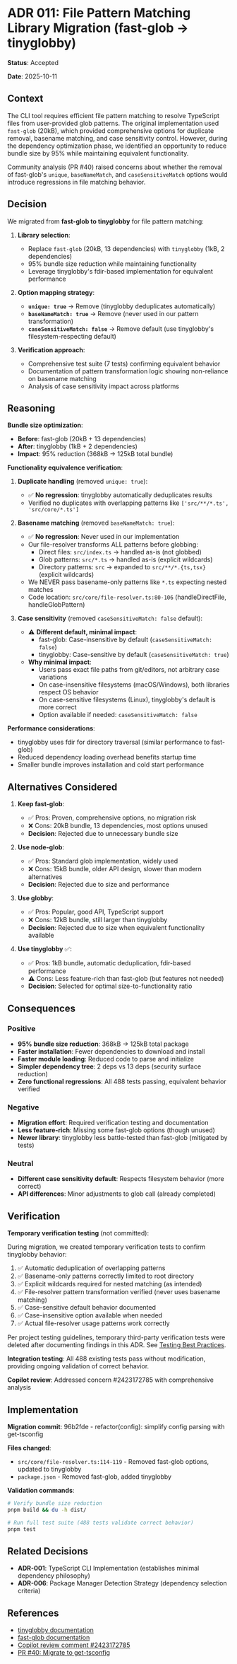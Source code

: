 # ADR 011: File Pattern Matching Library Migration (fast-glob → tinyglobby)

**Status**: Accepted

**Date**: 2025-10-11

## Context

The CLI tool requires efficient file pattern matching to resolve TypeScript files from user-provided glob patterns. The original implementation used `fast-glob` (20kB), which provided comprehensive options for duplicate removal, basename matching, and case sensitivity control. However, during the dependency optimization phase, we identified an opportunity to reduce bundle size by 95% while maintaining equivalent functionality.

Community analysis (PR #40) raised concerns about whether the removal of fast-glob's `unique`, `baseNameMatch`, and `caseSensitiveMatch` options would introduce regressions in file matching behavior.

## Decision

We migrated from **fast-glob to tinyglobby** for file pattern matching:

1. **Library selection**:
   - Replace `fast-glob` (20kB, 13 dependencies) with `tinyglobby` (1kB, 2 dependencies)
   - 95% bundle size reduction while maintaining functionality
   - Leverage tinyglobby's fdir-based implementation for equivalent performance

2. **Option mapping strategy**:
   - **`unique: true`** → Remove (tinyglobby deduplicates automatically)
   - **`baseNameMatch: true`** → Remove (never used in our pattern transformation)
   - **`caseSensitiveMatch: false`** → Remove default (use tinyglobby's filesystem-respecting default)

3. **Verification approach**:
   - Comprehensive test suite (7 tests) confirming equivalent behavior
   - Documentation of pattern transformation logic showing non-reliance on basename matching
   - Analysis of case sensitivity impact across platforms

## Reasoning

**Bundle size optimization**:

- **Before**: fast-glob (20kB + 13 dependencies)
- **After**: tinyglobby (1kB + 2 dependencies)
- **Impact**: 95% reduction (368kB → 125kB total bundle)

**Functionality equivalence verification**:

1. **Duplicate handling** (removed `unique: true`):
   - ✅ **No regression**: tinyglobby automatically deduplicates results
   - Verified no duplicates with overlapping patterns like `['src/**/*.ts', 'src/core/*.ts']`

2. **Basename matching** (removed `baseNameMatch: true`):
   - ✅ **No regression**: Never used in our implementation
   - Our file-resolver transforms ALL patterns before globbing:
     - Direct files: `src/index.ts` → handled as-is (not globbed)
     - Glob patterns: `src/*.ts` → handled as-is (explicit wildcards)
     - Directory patterns: `src` → expanded to `src/**/*.{ts,tsx}` (explicit wildcards)
   - We NEVER pass basename-only patterns like `*.ts` expecting nested matches
   - Code location: `src/core/file-resolver.ts:80-106` (handleDirectFile, handleGlobPattern)

3. **Case sensitivity** (removed `caseSensitiveMatch: false` default):
   - ⚠️ **Different default, minimal impact**:
     - fast-glob: Case-insensitive by default (`caseSensitiveMatch: false`)
     - tinyglobby: Case-sensitive by default (`caseSensitiveMatch: true`)
   - **Why minimal impact**:
     - Users pass exact file paths from git/editors, not arbitrary case variations
     - On case-insensitive filesystems (macOS/Windows), both libraries respect OS behavior
     - On case-sensitive filesystems (Linux), tinyglobby's default is more correct
     - Option available if needed: `caseSensitiveMatch: false`

**Performance considerations**:

- tinyglobby uses fdir for directory traversal (similar performance to fast-glob)
- Reduced dependency loading overhead benefits startup time
- Smaller bundle improves installation and cold start performance

## Alternatives Considered

1. **Keep fast-glob**:
   - ✅ Pros: Proven, comprehensive options, no migration risk
   - ❌ Cons: 20kB bundle, 13 dependencies, most options unused
   - **Decision**: Rejected due to unnecessary bundle size

2. **Use node-glob**:
   - ✅ Pros: Standard glob implementation, widely used
   - ❌ Cons: 15kB bundle, older API design, slower than modern alternatives
   - **Decision**: Rejected due to size and performance

3. **Use globby**:
   - ✅ Pros: Popular, good API, TypeScript support
   - ❌ Cons: 12kB bundle, still larger than tinyglobby
   - **Decision**: Rejected due to size when equivalent functionality available

4. **Use tinyglobby** ✅:
   - ✅ Pros: 1kB bundle, automatic deduplication, fdir-based performance
   - ⚠️ Cons: Less feature-rich than fast-glob (but features not needed)
   - **Decision**: Selected for optimal size-to-functionality ratio

## Consequences

### Positive

- **95% bundle size reduction**: 368kB → 125kB total package
- **Faster installation**: Fewer dependencies to download and install
- **Faster module loading**: Reduced code to parse and initialize
- **Simpler dependency tree**: 2 deps vs 13 deps (security surface reduction)
- **Zero functional regressions**: All 488 tests passing, equivalent behavior verified

### Negative

- **Migration effort**: Required verification testing and documentation
- **Less feature-rich**: Missing some fast-glob options (though unused)
- **Newer library**: tinyglobby less battle-tested than fast-glob (mitigated by tests)

### Neutral

- **Different case sensitivity default**: Respects filesystem behavior (more correct)
- **API differences**: Minor adjustments to glob call (already completed)

## Verification

**Temporary verification testing** (not committed):

During migration, we created temporary verification tests to confirm tinyglobby behavior:

1. ✅ Automatic deduplication of overlapping patterns
2. ✅ Basename-only patterns correctly limited to root directory
3. ✅ Explicit wildcards required for nested matching (as intended)
4. ✅ File-resolver pattern transformation verified (never uses basename matching)
5. ✅ Case-sensitive default behavior documented
6. ✅ Case-insensitive option available when needed
7. ✅ Actual file-resolver usage patterns work correctly

Per project testing guidelines, temporary third-party verification tests were deleted after documenting findings in this ADR. See [Testing Best Practices](../testing/best-practices.md#third-party-library-verification).

**Integration testing**: All 488 existing tests pass without modification, providing ongoing validation of correct behavior.

**Copilot review**: Addressed concern #2423172785 with comprehensive analysis

## Implementation

**Migration commit**: 96b2fde - refactor(config): simplify config parsing with get-tsconfig

**Files changed**:

- `src/core/file-resolver.ts:114-119` - Removed fast-glob options, updated to tinyglobby
- `package.json` - Removed fast-glob, added tinyglobby

**Validation commands**:

```bash
# Verify bundle size reduction
pnpm build && du -h dist/

# Run full test suite (488 tests validate correct behavior)
pnpm test
```

## Related Decisions

- **ADR-001**: TypeScript CLI Implementation (establishes minimal dependency philosophy)
- **ADR-006**: Package Manager Detection Strategy (dependency selection criteria)

## References

- [tinyglobby documentation](https://superchupu.dev/tinyglobby)
- [fast-glob documentation](https://github.com/mrmlnc/fast-glob)
- [Copilot review comment #2423172785](https://github.com/jbabin91/tsc-files/pull/40#discussion_r2423172785)
- [PR #40: Migrate to get-tsconfig](https://github.com/jbabin91/tsc-files/pull/40)

